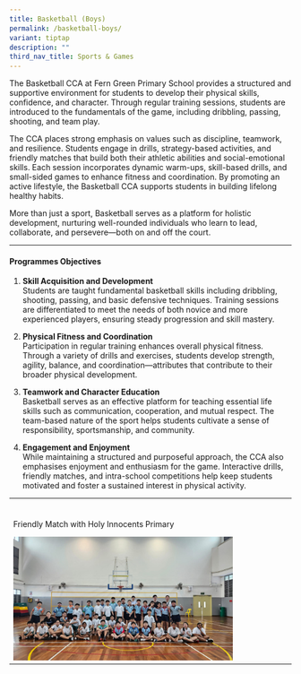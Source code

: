 ```yaml
---
title: Basketball (Boys)
permalink: /basketball-boys/
variant: tiptap
description: ""
third_nav_title: Sports & Games
---
```

<p>The Basketball CCA at Fern Green Primary School provides a structured
and supportive environment for students to develop their physical skills,
confidence, and character. Through regular training sessions, students
are introduced to the fundamentals of the game, including dribbling, passing,
shooting, and team play.</p>
<p>The CCA places strong emphasis on values such as discipline, teamwork,
and resilience. Students engage in drills, strategy-based activities, and
friendly matches that build both their athletic abilities and social-emotional
skills. Each session incorporates dynamic warm-ups, skill-based drills,
and small-sided games to enhance fitness and coordination. By promoting
an active lifestyle, the Basketball CCA supports students in building lifelong
healthy habits.</p>
<p>More than just a sport, Basketball serves as a platform for holistic development,
nurturing well-rounded individuals who learn to lead, collaborate, and
persevere—both on and off the court.</p>
<hr>
<h4><strong>Programmes Objectives</strong></h4>
<ol data-tight="true" class="tight">
<li>
<p><strong>Skill Acquisition and Development<br></strong> Students are taught
fundamental basketball skills including dribbling, shooting, passing, and
basic defensive techniques. Training sessions are differentiated to meet
the needs of both novice and more experienced players, ensuring steady
progression and skill mastery.</p>
</li>
<li>
<p><strong>Physical Fitness and Coordination<br></strong> Participation in
regular training enhances overall physical fitness. Through a variety of
drills and exercises, students develop strength, agility, balance, and
coordination—attributes that contribute to their broader physical development.</p>
</li>
<li>
<p><strong>Teamwork and Character Education<br></strong> Basketball serves
as an effective platform for teaching essential life skills such as communication,
cooperation, and mutual respect. The team-based nature of the sport helps
students cultivate a sense of responsibility, sportsmanship, and community.</p>
</li>
<li>
<p><strong>Engagement and Enjoyment<br></strong> While maintaining a structured
and purposeful approach, the CCA also emphasises enjoyment and enthusiasm
for the game. Interactive drills, friendly matches, and intra-school competitions
help keep students motivated and foster a sustained interest in physical
activity.</p>
</li>
</ol>
<table style="minWidth: 25px">
<colgroup>
<col>
</colgroup>
<tbody>
<tr>
<th rowspan="1" colspan="1">
<p></p>
</th>
</tr>
<tr>
<td rowspan="1" colspan="1">
<p>Friendly Match with Holy Innocents Primary</p>
<div class="isomer-image-wrapper">
<img style="width: 80%;" height="auto" width="100%" alt="" src="/images/CCA/bball.png">
</div>
</td>
</tr>
</tbody>
</table>
<p></p>